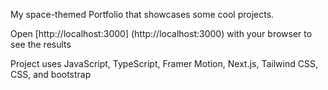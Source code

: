 My space-themed Portfolio that showcases some cool projects.

Open [http://localhost:3000] (http://localhost:3000) with your browser to see the results 

Project uses JavaScript, TypeScript, Framer Motion, Next.js, Tailwind CSS, CSS, and bootstrap
